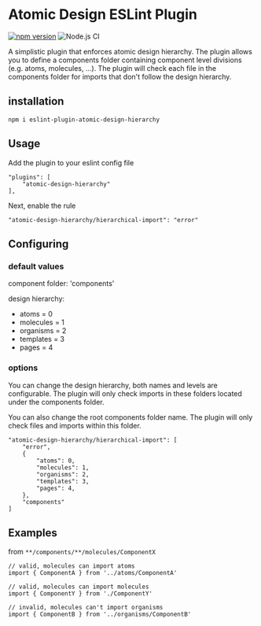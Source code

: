 # Atomic Design ESLint Plugin

[![npm version](https://badge.fury.io/js/eslint-plugin-atomic-design-hierarchy.svg)](https://badge.fury.io/js/eslint-plugin-atomic-design-hierarchy)
![Node.js CI](https://github.com/robinalaerts1/eslint-plugin-atomic-design-hierarchy/workflows/Node.js%20CI/badge.svg)

A simplistic plugin that enforces atomic design hierarchy. 
The plugin allows you to define a components folder containing component level divisions (e.g. atoms, molecules, ...).
The plugin will check each file in the components folder for imports that don't follow the design hierarchy.

## installation

``npm i eslint-plugin-atomic-design-hierarchy``

## Usage

Add the plugin to your eslint config file

```
"plugins": [
    "atomic-design-hierarchy"
],
```

Next, enable the rule

``"atomic-design-hierarchy/hierarchical-import": "error"``

## Configuring

### default values

component folder: 'components'

design hierarchy: 
* atoms = 0
* molecules = 1
* organisms = 2
* templates = 3
* pages = 4

### options
You can change the design hierarchy, both names and levels are configurable. 
The plugin will only check imports in these folders located under the components folder. 

You can also change the root components folder name. 
The plugin will only check files and imports within this folder.
```
"atomic-design-hierarchy/hierarchical-import": [
    "error",
    {
        "atoms": 0,
        "molecules": 1,
        "organisms": 2,
        "templates": 3,
        "pages": 4,
    },
    "components"
]
```

## Examples

from `**/components/**/molecules/ComponentX`

```
// valid, molecules can import atoms
import { ComponentA } from '../atoms/ComponentA'

// valid, molecules can import molecules
import { ComponentY } from './ComponentY'

// invalid, molecules can't import organisms
import { ComponentB } from '../organisms/ComponentB'
```
